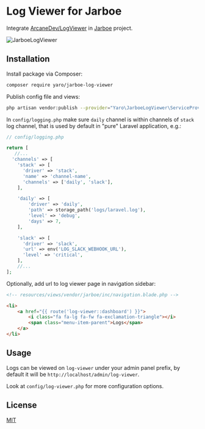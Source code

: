 # Log Viewer for Jarboe

Integrate [ArcaneDev/LogViewer](https://github.com/ARCANEDEV/LogViewer) in [Jarboe](https://github.com/Yaro/Jarboe) project.

![JarboeLogViewer](https://user-images.githubusercontent.com/3027596/86470799-d5c36680-bd44-11ea-9048-3401df4d378d.png)

## Installation

Install package via Composer:
```bash
composer require yaro/jarboe-log-viewer
```
Publish config file and views:
```bash
php artisan vendor:publish --provider="Yaro\JarboeLogViewer\ServiceProvider"
```

In `config/logging.php` make sure `daily` channel is within channels of `stack` log channel, that is used by default in "pure" Laravel application, e.g.:
```php
// config/logging.php

return [
   //...
  'channels' => [
    'stack' => [
      'driver' => 'stack',
      'name' => 'channel-name',
      'channels' => ['daily', 'slack'],
    ],

    'daily' => [
        'driver' => 'daily',
        'path' => storage_path('logs/laravel.log'),
        'level' => 'debug',
        'days' => 7,
    ],

    'slack' => [
      'driver' => 'slack',
      'url' => env('LOG_SLACK_WEBHOOK_URL'),
      'level' => 'critical',
    ],
    //...
];
```

Optionally, add url to log viewer page in navigation sidebar:
```html
<!-- resources/views/vendor/jarboe/inc/navigation.blade.php -->

<li>
    <a href="{{ route('log-viewer::dashboard') }}">
        <i class="fa fa-lg fa-fw fa-exclamation-triangle"></i>
        <span class="menu-item-parent">Logs</span>
    </a>
</li>
```

## Usage

Logs can be viewed on `log-viewer` under your admin panel prefix, by default it will be `http://localhost/admin/log-viewer`.

Look at `config/log-viewer.php` for more configuration options.


## License
[MIT](LICENSE.md)
